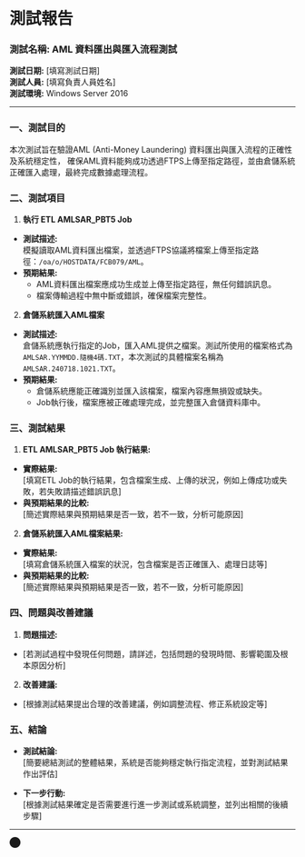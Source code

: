 # 測試報告

### 測試名稱: AML 資料匯出與匯入流程測試
**測試日期:** [填寫測試日期]  
**測試人員:** [填寫負責人員姓名]  
**測試環境:** Windows Server 2016

---

### 一、測試目的
本次測試旨在驗證AML (Anti-Money Laundering) 資料匯出與匯入流程的正確性及系統穩定性，
確保AML資料能夠成功透過FTPS上傳至指定路徑，並由倉儲系統正確匯入處理，最終完成數據處理流程。

### 二、測試項目

1. **執行 ETL AMLSAR_PBT5 Job**
  - **測試描述:**  
    模擬讀取AML資料匯出檔案，並透過FTPS協議將檔案上傳至指定路徑：`/oa/o/HOSTDATA/FCB079/AML`。
  - **預期結果:**  
    - AML資料匯出檔案應成功生成並上傳至指定路徑，無任何錯誤訊息。
    - 檔案傳輸過程中無中斷或錯誤，確保檔案完整性。

2. **倉儲系統匯入AML檔案**
  - **測試描述:**  
    倉儲系統應執行指定的Job，匯入AML提供之檔案。測試所使用的檔案格式為 `AMLSAR.YYMMDD.隨機4碼.TXT`，本次測試的具體檔案名稱為 `AMLSAR.240718.1021.TXT`。
  - **預期結果:**  
    - 倉儲系統應能正確識別並匯入該檔案，檔案內容應無損毀或缺失。
    - Job執行後，檔案應被正確處理完成，並完整匯入倉儲資料庫中。

### 三、測試結果

1. **ETL AMLSAR_PBT5 Job 執行結果:**
  - **實際結果:**  
    [填寫ETL Job的執行結果，包含檔案生成、上傳的狀況，例如上傳成功或失敗，若失敗請描述錯誤訊息]
  - **與預期結果的比較:**  
    [簡述實際結果與預期結果是否一致，若不一致，分析可能原因]

2. **倉儲系統匯入AML檔案結果:**
  - **實際結果:**  
    [填寫倉儲系統匯入檔案的狀況，包含檔案是否正確匯入、處理日誌等]
  - **與預期結果的比較:**  
    [簡述實際結果與預期結果是否一致，若不一致，分析可能原因]

### 四、問題與改善建議

1. **問題描述:**
  - [若測試過程中發現任何問題，請詳述，包括問題的發現時間、影響範圍及根本原因分析]

2. **改善建議:**
  - [根據測試結果提出合理的改善建議，例如調整流程、修正系統設定等]

### 五、結論
- **測試結論:**  
 [簡要總結測試的整體結果，系統是否能夠穩定執行指定流程，並對測試結果作出評估]

- **下一步行動:**  
 [根據測試結果確定是否需要進行進一步測試或系統調整，並列出相關的後續步驟]

---

​⬤
